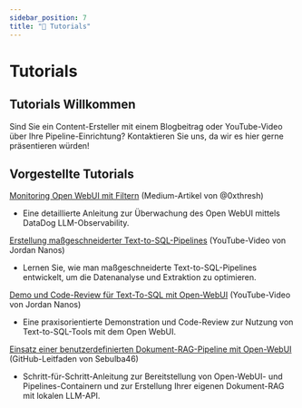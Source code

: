 ```yaml
---
sidebar_position: 7
title: "📖 Tutorials"
---
```


# Tutorials

## Tutorials Willkommen

Sind Sie ein Content-Ersteller mit einem Blogbeitrag oder YouTube-Video über Ihre Pipeline-Einrichtung? Kontaktieren Sie uns, da wir es hier gerne präsentieren würden!


## Vorgestellte Tutorials

[Monitoring Open WebUI mit Filtern](https://medium.com/@0xthresh/monitor-open-webui-with-datadog-llm-observability-620ef3a598c6) (Medium-Artikel von @0xthresh)

- Eine detaillierte Anleitung zur Überwachung des Open WebUI mittels DataDog LLM-Observability.
  
[Erstellung maßgeschneiderter Text-to-SQL-Pipelines](https://www.youtube.com/watch?v=y7frgUWrcT4) (YouTube-Video von Jordan Nanos)

- Lernen Sie, wie man maßgeschneiderte Text-to-SQL-Pipelines entwickelt, um die Datenanalyse und Extraktion zu optimieren.

[Demo und Code-Review für Text-To-SQL mit Open-WebUI](https://www.youtube.com/watch?v=iLVyEgxGbg4) (YouTube-Video von Jordan Nanos)

- Eine praxisorientierte Demonstration und Code-Review zur Nutzung von Text-to-SQL-Tools mit dem Open WebUI.

[Einsatz einer benutzerdefinierten Dokument-RAG-Pipeline mit Open-WebUI](https://github.com/Sebulba46/document-RAG-pipeline) (GitHub-Leitfaden von Sebulba46)

- Schritt-für-Schritt-Anleitung zur Bereitstellung von Open-WebUI- und Pipelines-Containern und zur Erstellung Ihrer eigenen Dokument-RAG mit lokalen LLM-API.
